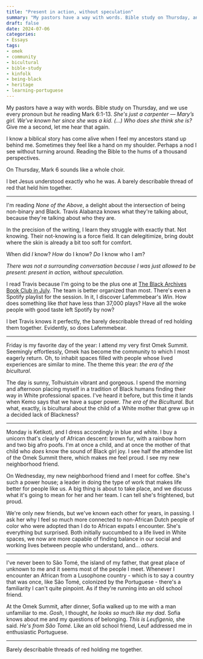 ```yaml
---
title: "Present in action, without speculation"
summary: "My pastors have a way with words. Bible study on Thursday, and we use every pronoun but _he_ reading Mark 6:1-13. *She's just a carpenter — Mary’s girl. Who does she think she is?* Give me a second, let me hear that again."
draft: false
date: 2024-07-06
categories:
- Essays
tags:
- omek
- community
- bicultural
- bible-study
- kinfolk
- being-black
- heritage
- learning-portuguese
---
```

My pastors have a way with words. Bible study on Thursday, and we use every pronoun but _he_ reading Mark 6:1-13. *She's just a carpenter — Mary’s girl. We’ve known her since she was a kid. (...) Who does she think she is?* Give me a second, let me hear that again. 

I know a biblical story has come alive when I feel my ancestors stand up behind me. Sometimes they feel like a hand on my shoulder. Perhaps a nod I see without turning around. Reading the Bible to the hums of a thousand perspectives. 

On Thursday, Mark 6 sounds like a whole choir. 

I bet Jesus understood exactly who he was. A barely describable thread of red that held him together. 

---

I'm reading _None of the Above_, a delight about the intersection of being non-binary and Black. Travis Alabanza knows what they're talking about, because they're talking about who they are. 

In the precision of the writing, I learn they struggle with exactly that. Not knowing. Their not-knowing is a force field. It can delegitimize, bring doubt where the skin is already a bit too soft for comfort. 

When did *I* know? *How* do I know? *Do* I know who I am? 

*There was not a surrounding conversation because I was just allowed to be present: present in action, without speculation.*

I read Travis because I'm going to be the plus one at [The Black Archives Book Club in July](https://www.eventbrite.nl/e/tbab-book-club-none-of-the-above-s04e07-tickets-791976652487?aff=oddtdtcreator). The team is better organized than most. There's even a Spotify playlist for the session. In it, I discover Lafemmebear's _Win_. How does something like *that* have less than 37,000 plays? Have all the woke people with good taste left Spotify by now? 

I bet Travis knows it perfectly, the barely describable thread of red holding them together. Evidently, so does Lafemmebear. 

---

Friday is my favorite day of the year: I attend my very first Omek Summit. Seemingly effortlessly, Omek has become the community to which I most eagerly return. Oh, to inhabit spaces filled with people whose lived experiences are similar to mine. The theme this year: *the era of the bicultural*.

The day is sunny, Tolhuistuin vibrant and gorgeous. I spend the morning and afternoon placing myself in a tradition of Black humans finding their way in White professional spaces. I've heard it before, but this time it lands when Kemo says that we have a super power. _The era of the Bicultural_. But what, exactly, is bicultural about the child of a White mother that grew up in a decided lack of Blackness? 

---

Monday is Ketikoti, and I dress accordingly in blue and white. I buy a unicorn that's clearly of African descent: brown fur, with a rainbow horn and two big afro poofs. I'm at once a child, and at once the mother of that child who _does_ know the sound of Black girl joy. I see half the attendee list of the Omek Summit there, which makes me feel proud. I see my new neighborhood friend.

On Wednesday, my new neighborhood friend and I meet for coffee. She's such a power house; a leader in doing the type of work that makes life better for people like us. A big thing is about to take place, and we discuss what it's going to mean for her and her team. I can tell she's frightened, but proud.

We're only new friends, but we've known each other for years, in passing. I ask her why I feel so much more connected to non-African Dutch people of color who were adopted than I do to African expats I encounter. She's everything but surprised. Both initially succumbed to a life lived in White spaces, we now are more capable of finding balance in our social and working lives between people who understand, and... _others_.

---

I've never been to São Tomé, the island of my father, that great place of unknown to me and it seems most of the people I meet. Whenever I encounter an African from a Lusophone country - which is to say a country that was once, like São Tomé, colonized by the Portuguese - there's a familiarity I can't quite pinpoint. As if they're running into an old school friend.

At the Omek Summit, after dinner, Sofia walked up to me with a man unfamiliar to me. *Gosh*, I thought, *he looks so much like my dad*. Sofia knows about me and my questions of belonging. *This is Leufigenio,* she said. *He's from São Tomé.* Like an old school friend, Leuf addressed me in enthusiastic Portuguese.

---

Barely describable threads of red holding me together.